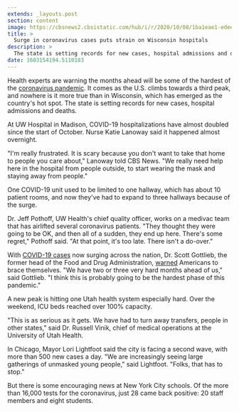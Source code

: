 ```yaml
--- 
extends: _layouts.post 
section: content 
image: https://cbsnews2.cbsistatic.com/hub/i/r/2020/10/08/1ba1eae1-edee-4164-ae4c-38b78669b5ca/thumbnail/1200x630/6b6ccc37bf56c08e76702c1453bae7d2/wisconsin-hospital-coronavirus-covid-01.png 
title: > 
  Surge in coronavirus cases puts strain on Wisconsin hospitals 
description: > 
  The state is setting records for new cases, hospital admissions and deaths.At UW Hospital in Madison, COVID-19 hospitalizations have almost doubled since the start of October.Dr. Jeff Pothoff, UW Health's chief quality officer, works on a medivac team that has airlifted several coronavirus patients.With COVID-19 cases now surging across the nation, Dr. Scott Gottlieb, the former head of the Food and Drug Administration, warned Americans to brace themselves.Of the more than 16,000 tests for the coronavirus, just 28 came back positive: 20 staff members and eight students. 
date: 1603154194.5110183 
--- 
```

<div><p>Health experts are warning the months ahead will be some of the hardest of the <a href="https://www.cbsnews.com/feature/coronavirus/" target="_blank">coronavirus pandemic</a>. It comes as the U.S. climbs towards a third peak, and nowhere is it more true than in Wisconsin, which has emerged as the country's hot spot. The state is setting records for new cases, hospital admissions and deaths.</p><p>At UW Hospital in Madison, COVID-19 hospitalizations have almost doubled since the start of October. Nurse Katie Lanoway said it happened almost overnight.</p><p>"I'm really frustrated. It is scary because you don't want to take that home to people you care about," Lanoway told CBS News. "We really need help here in the hospital from people outside, to start wearing the mask and staying away from people."</p><p>One COVID-19 unit used to be limited to one hallway, which has about 10 patient rooms, and now they've had to expand to three hallways because of the surge.</p><p>Dr. Jeff Pothoff, UW Health's chief quality officer, works on a medivac team that has airlifted several coronavirus patients. "They thought they were going to be OK, and then all of a sudden, they end up here. There's some regret," Pothoff said. "At that point, it's too late. There isn't a do-over."</p><p>With <a href="https://www.cbsnews.com/news/covid-19-cases-40-million-worldwide/" target="_blank">COVID-19 cases</a> now surging across the nation, Dr. Scott Gottlieb, the former head of the Food and Drug Administration, <a href="https://www.cbsnews.com/news/scott-gottlieb-coronavirus-biggest-wave-face-the-nation/" target="_blank">warned</a> Americans to brace themselves. "We have two or three very hard months ahead of us," said Gottlieb. "I think this is probably going to be the hardest phase of this pandemic."</p><p>A new peak is hitting one Utah health system especially hard. Over the weekend, ICU beds reached over 100% capacity.</p><p>"This is as serious as it gets. We have had to turn away transfers, people in other states," said Dr. Russell Vinik, chief of medical operations at the University of Utah Health.</p><p>In Chicago, Mayor Lori Lightfoot said the city is facing a second wave, with more than 500 new cases a day. "We are increasingly seeing large gatherings of unmasked young people," said Lightfoot. "Folks, that has to stop."</p><p>But there is some encouraging news at New York City schools. Of the more than 16,000 tests for the coronavirus, just 28 came back positive: 20 staff members and eight students.</p></div>